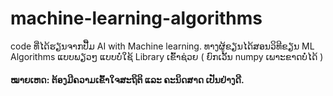 # machine-learning-algorithms
code ທີ່ໄດ້ຮຽນຈາກປື້ມ AI with Machine learning. ທາງຜູ້ຂຽນໄດ້ສອນວິທີຂຽນ ML Algorithms ແບບພຽວໆ ແບບບໍ່ໃຊ້ Library ເຂົ້າຊ່ວຍ ( ຍົກເວັ້ນ numpy ເພາະຂາດບໍ່ໄດ້ )
#### ໝາຍເຫດ: ຕ້ອງມີຄວາມເຂົ້າໃຈສະຖິຕິ ແລະ ຄະນິດສາດ ເປັນຢ່າງດີ.
